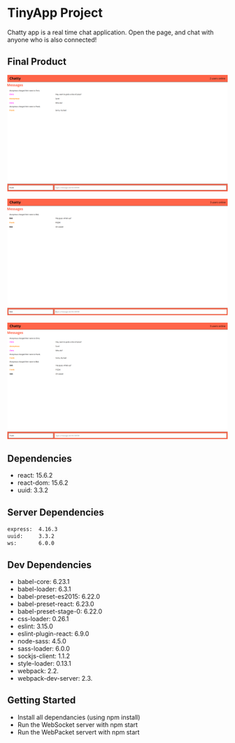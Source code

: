# TinyApp Project

Chatty app is a real time chat application. Open the page, and chat with anyone who is also connected!

## Final Product


!["Users, can post with or without names"](https://github.com/erik-mackie/ChattyApp/blob/master/Media/Chat.png)

!["New User cannot see chat history"](https://github.com/erik-mackie/ChattyApp/blob/master/Media/NewUser.png)

!["User in chat updates "](https://github.com/erik-mackie/ChattyApp/blob/master/Media/ChatWithNewUser.png)

## Dependencies

  - react:      15.6.2
  - react-dom:  15.6.2
  - uuid:       3.3.2


## Server Dependencies

    express:  4.16.3
    uuid:     3.3.2
    ws:       6.0.0

## Dev Dependencies

- babel-core: 6.23.1
- babel-loader: 6.3.1
- babel-preset-es2015:   6.22.0
- babel-preset-react:    6.23.0
- babel-preset-stage-0:  6.22.0
- css-loader:            0.26.1
- eslint:                3.15.0
- eslint-plugin-react:   6.9.0
- node-sass:             4.5.0
- sass-loader:           6.0.0
- sockjs-client:         1.1.2
- style-loader: 0.13.1
- webpack: 2.2.
- webpack-dev-server: 2.3.


## Getting Started

- Install all dependancies (using npm install)
- Run the WebSocket server with npm start
- Run the WebPacket servert with npm start


